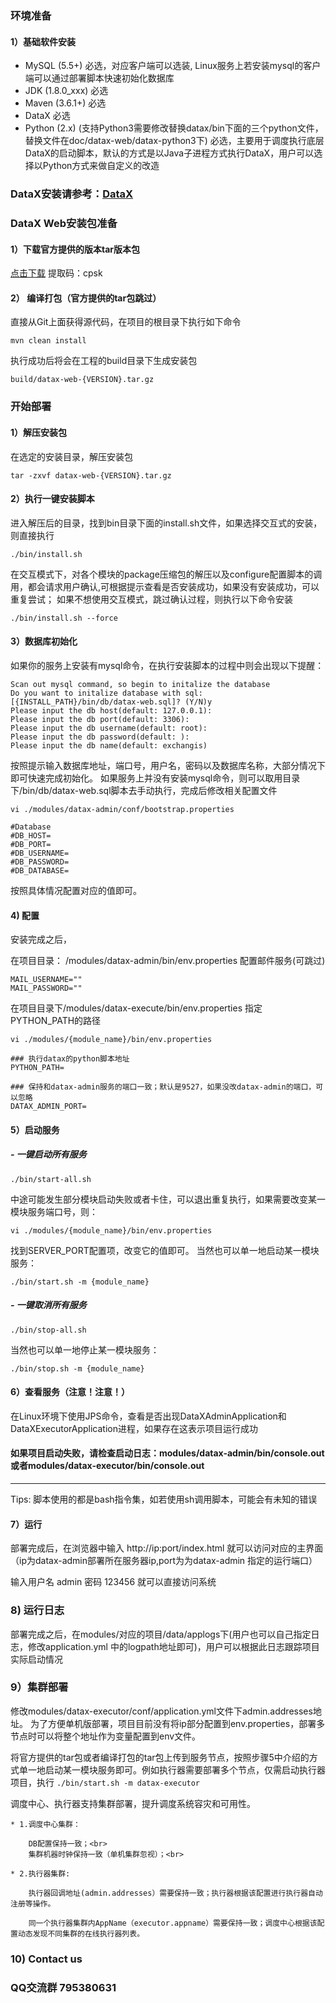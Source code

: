 ### 环境准备
#### 1）基础软件安装
- MySQL (5.5+) 必选，对应客户端可以选装, Linux服务上若安装mysql的客户端可以通过部署脚本快速初始化数据库
- JDK (1.8.0_xxx) 必选
- Maven (3.6.1+) 必选
- DataX 必选
- Python (2.x) (支持Python3需要修改替换datax/bin下面的三个python文件，替换文件在doc/datax-web/datax-python3下)
 必选，主要用于调度执行底层DataX的启动脚本，默认的方式是以Java子进程方式执行DataX，用户可以选择以Python方式来做自定义的改造

### DataX安装请参考：[DataX](https://github.com/WeiYe-Jing/datax-web/blob/master/userGuid.md)

### DataX Web安装包准备
#### 1）下载官方提供的版本tar版本包
[点击下载](https://pan.baidu.com/s/13yoqhGpD00I82K4lOYtQhg) 提取码：cpsk

#### 2） 编译打包（官方提供的tar包跳过）
直接从Git上面获得源代码，在项目的根目录下执行如下命令
```
mvn clean install 
```
执行成功后将会在工程的build目录下生成安装包
```
build/datax-web-{VERSION}.tar.gz
```

### 开始部署
#### 1）解压安装包
在选定的安装目录，解压安装包
```
tar -zxvf datax-web-{VERSION}.tar.gz
```
#### 2）执行一键安装脚本
进入解压后的目录，找到bin目录下面的install.sh文件，如果选择交互式的安装，则直接执行
```
./bin/install.sh
```
在交互模式下，对各个模块的package压缩包的解压以及configure配置脚本的调用，都会请求用户确认,可根据提示查看是否安装成功，如果没有安装成功，可以重复尝试；
如果不想使用交互模式，跳过确认过程，则执行以下命令安装
```
./bin/install.sh --force
```
#### 3）数据库初始化
如果你的服务上安装有mysql命令，在执行安装脚本的过程中则会出现以下提醒：
```
Scan out mysql command, so begin to initalize the database
Do you want to initalize database with sql: [{INSTALL_PATH}/bin/db/datax-web.sql]? (Y/N)y
Please input the db host(default: 127.0.0.1): 
Please input the db port(default: 3306): 
Please input the db username(default: root): 
Please input the db password(default: ): 
Please input the db name(default: exchangis)
```
按照提示输入数据库地址，端口号，用户名，密码以及数据库名称，大部分情况下即可快速完成初始化。
如果服务上并没有安装mysql命令，则可以取用目录下/bin/db/datax-web.sql脚本去手动执行，完成后修改相关配置文件
```
vi ./modules/datax-admin/conf/bootstrap.properties
```
```
#Database
#DB_HOST=
#DB_PORT=
#DB_USERNAME=
#DB_PASSWORD=
#DB_DATABASE=
```
按照具体情况配置对应的值即可。


#### 4) 配置
安装完成之后，


在项目目录：
/modules/datax-admin/bin/env.properties 配置邮件服务(可跳过)

```
MAIL_USERNAME=""
MAIL_PASSWORD=""
```


在项目目录下/modules/datax-execute/bin/env.properties 指定PYTHON_PATH的路径

```
vi ./modules/{module_name}/bin/env.properties

### 执行datax的python脚本地址
PYTHON_PATH=

### 保持和datax-admin服务的端口一致；默认是9527，如果没改datax-admin的端口，可以忽略
DATAX_ADMIN_PORT=

````


#### 5）启动服务
##### - 一键启动所有服务
```
./bin/start-all.sh
```
中途可能发生部分模块启动失败或者卡住，可以退出重复执行，如果需要改变某一模块服务端口号，则：
```
vi ./modules/{module_name}/bin/env.properties
```
找到SERVER_PORT配置项，改变它的值即可。
当然也可以单一地启动某一模块服务：
```
./bin/start.sh -m {module_name}
```

##### - 一键取消所有服务
```
./bin/stop-all.sh
```
当然也可以单一地停止某一模块服务：
```
./bin/stop.sh -m {module_name}
```

#### 6）查看服务（注意！注意！）

 在Linux环境下使用JPS命令，查看是否出现DataXAdminApplication和DataXExecutorApplication进程，如果存在这表示项目运行成功
 
 #### 如果项目启动失败，请检查启动日志：modules/datax-admin/bin/console.out或者modules/datax-executor/bin/console.out

---
Tips: 脚本使用的都是bash指令集，如若使用sh调用脚本，可能会有未知的错误

#### 7）运行
   
   部署完成后，在浏览器中输入 http://ip:port/index.html 就可以访问对应的主界面（ip为datax-admin部署所在服务器ip,port为为datax-admin 指定的运行端口）

   输入用户名 admin  密码 123456 就可以直接访问系统
   
### 8) 运行日志
   部署完成之后，在modules/对应的项目/data/applogs下(用户也可以自己指定日志，修改application.yml
   中的logpath地址即可)，用户可以根据此日志跟踪项目实际启动情况   
   
### 9）集群部署

   修改modules/datax-executor/conf/application.yml文件下admin.addresses地址。
   为了方便单机版部署，项目目前没有将ip部分配置到env.properties，部署多节点时可以将整个地址作为变量配置到env文件。
   
   将官方提供的tar包或者编译打包的tar包上传到服务节点，按照步骤5中介绍的方式单一地启动某一模块服务即可。例如执行器需要部署多个节点，仅需启动执行器项目，执行
    ```
    ./bin/start.sh -m datax-executor
    ```
   
调度中心、执行器支持集群部署，提升调度系统容灾和可用性。
   
    * 1.调度中心集群：
       
        DB配置保持一致；<br>
        集群机器时钟保持一致（单机集群忽视）；<br>
        
    * 2.执行器集群:
    
        执行器回调地址(admin.addresses）需要保持一致；执行器根据该配置进行执行器自动注册等操作。
        
        同一个执行器集群内AppName（executor.appname）需要保持一致；调度中心根据该配置动态发现不同集群的在线执行器列表。
        
        
### 10) Contact us

### QQ交流群 795380631   
